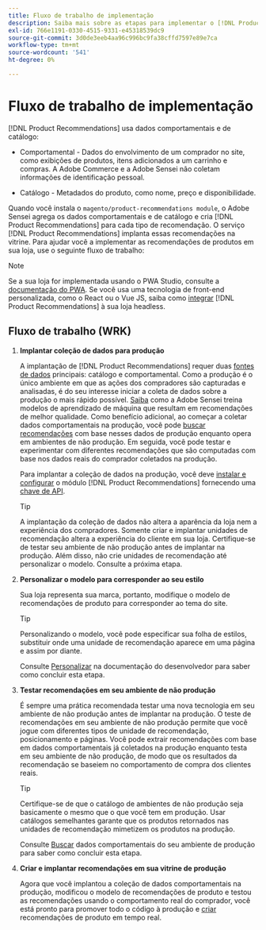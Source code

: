 ```yaml
---
title: Fluxo de trabalho de implementação
description: Saiba mais sobre as etapas para implementar o [!DNL Product Recommendations] com êxito em sua loja.
exl-id: 766e1191-0330-4515-9331-e45318539dc9
source-git-commit: 3d0de3eeb4aa96c996bc9fa38cffd7597e89e7ca
workflow-type: tm+mt
source-wordcount: '541'
ht-degree: 0%

---
```


# Fluxo de trabalho de implementação

[!DNL Product Recommendations] usa dados comportamentais e de catálogo:

- Comportamental - Dados do envolvimento de um comprador no site, como exibições de produtos, itens adicionados a um carrinho e compras. A Adobe Commerce e a Adobe Sensei não coletam informações de identificação pessoal.

- Catálogo - Metadados do produto, como nome, preço e disponibilidade.

Quando você instala o `magento/product-recommendations module`, o Adobe Sensei agrega os dados comportamentais e de catálogo e cria [!DNL Product Recommendations] para cada tipo de recomendação. O serviço [!DNL Product Recommendations] implanta essas recomendações na vitrine. Para ajudar você a implementar as recomendações de produtos em sua loja, use o seguinte fluxo de trabalho:

>[!NOTE]
>
> Se a sua loja for implementada usando o PWA Studio, consulte a [documentação do PWA](https://developer.adobe.com/commerce/pwa-studio/integrations/product-recommendations/). Se você usa uma tecnologia de front-end personalizada, como o React ou o Vue JS, saiba como [integrar](headless.md) [!DNL Product Recommendations] à sua loja headless.

## Fluxo de trabalho (WRK)

1. **Implantar coleção de dados para produção**

   A implantação de [!DNL Product Recommendations] requer duas [fontes de dados](type.md) principais: catálogo e comportamental. Como a produção é o único ambiente em que as ações dos compradores são capturadas e analisadas, é do seu interesse iniciar a coleta de dados sobre a produção o mais rápido possível. [Saiba](behavioral-data.md) como a Adobe Sensei treina modelos de aprendizado de máquina que resultam em recomendações de melhor qualidade. Como benefício adicional, ao começar a coletar dados comportamentais na produção, você pode [buscar recomendações](verify.md) com base nesses dados de produção enquanto opera em ambientes de não produção. Em seguida, você pode testar e experimentar com diferentes recomendações que são computadas com base nos dados reais do comprador coletados na produção.

   Para implantar a coleção de dados na produção, você deve [instalar e configurar](install-configure.md) o módulo [!DNL Product Recommendations] fornecendo uma [chave de API](https://experienceleague.adobe.com/docs/commerce-merchant-services/user-guides/integration-services/saas.html).

   >[!TIP]
   >
   > A implantação da coleção de dados não altera a aparência da loja nem a experiência dos compradores. Somente criar e implantar unidades de recomendação altera a experiência do cliente em sua loja. Certifique-se de testar seu ambiente de não produção antes de implantar na produção. Além disso, não crie unidades de recomendação até personalizar o modelo. Consulte a próxima etapa.

1. **Personalizar o modelo para corresponder ao seu estilo**

   Sua loja representa sua marca, portanto, modifique o modelo de recomendações de produto para corresponder ao tema do site.

   >[!TIP]
   >
   > Personalizando o modelo, você pode especificar sua folha de estilos, substituir onde uma unidade de recomendação aparece em uma página e assim por diante.

   Consulte [Personalizar](https://experienceleague.adobe.com/docs/commerce-merchant-services/product-recommendations/developer/customize.html) na documentação do desenvolvedor para saber como concluir esta etapa.

1. **Testar recomendações em seu ambiente de não produção**

   É sempre uma prática recomendada testar uma nova tecnologia em seu ambiente de não produção antes de implantar na produção. O teste de recomendações em seu ambiente de não produção permite que você jogue com diferentes tipos de unidade de recomendação, posicionamento e páginas. Você pode extrair recomendações com base em dados comportamentais já coletados na produção enquanto testa em seu ambiente de não produção, de modo que os resultados da recomendação se baseiem no comportamento de compra dos clientes reais.

   >[!TIP]
   >
   > Certifique-se de que o catálogo de ambientes de não produção seja basicamente o mesmo que o que você tem em produção. Usar catálogos semelhantes garante que os produtos retornados nas unidades de recomendação mimetizem os produtos na produção.

   Consulte [Buscar](staging-environment.md) dados comportamentais do seu ambiente de produção para saber como concluir esta etapa.

1. **Criar e implantar recomendações em sua vitrine de produção**

   Agora que você implantou a coleção de dados comportamentais na produção, modificou o modelo de recomendações de produto e testou as recomendações usando o comportamento real do comprador, você está pronto para promover todo o código à produção e [criar](create.md) recomendações de produto em tempo real.
